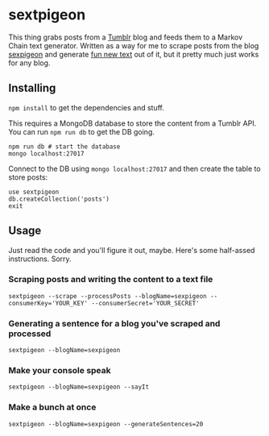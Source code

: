 # sextpigeon

This thing grabs posts from a [Tumblr](http://www.tumblr.com) blog and feeds them to a Markov Chain text generator. Written as a way for me to scrape posts from the blog [sexpigeon](http://sexpigeon.tumblr.com) and generate [fun new text](http://sextpigeon.tumblr.com) out of it, but it pretty much just works for any blog.

## Installing

`npm install` to get the dependencies and stuff.

This requires a MongoDB database to store the content from a Tumblr API. You can run `npm run db` to get the DB going.

    npm run db # start the database
    mongo localhost:27017

Connect to the DB using `mongo localhost:27017` and then create the table to store posts:

    use sextpigeon
    db.createCollection('posts')
    exit

## Usage

Just read the code and you'll figure it out, maybe. Here's some half-assed instructions. Sorry.

### Scraping posts and writing the content to a text file

    sextpigeon --scrape --processPosts --blogName=sexpigeon --consumerKey='YOUR_KEY' --consumerSecret='YOUR_SECRET'

### Generating a sentence for a blog you've scraped and processed

    sextpigeon --blogName=sexpigeon

### Make your console speak

    sextpigeon --blogName=sexpigeon --sayIt

### Make a bunch at once

    sextpigeon --blogName=sexpigeon --generateSentences=20

